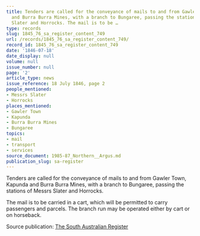 ```yaml
---
title: Tenders are called for the conveyance of mails to and from Gawler Town, Kapunda
  and Burra Burra Mines, with a branch to Bungaree, passing the stations of Messrs
  Slater and Horrocks. The mail is to be …
type: records
slug: 1845_76_sa_register_content_749
url: /records/1845_76_sa_register_content_749/
record_id: 1845_76_sa_register_content_749
date: '1846-07-18'
date_display: null
volume: null
issue_number: null
page: '2'
article_type: news
issue_reference: 18 July 1846, page 2
people_mentioned:
- Messrs Slater
- Horrocks
places_mentioned:
- Gawler Town
- Kapunda
- Burra Burra Mines
- Bungaree
topics:
- mail
- transport
- services
source_document: 1985-87_Northern__Argus.md
publication_slug: sa-register
---
```


Tenders are called for the conveyance of mails to and from Gawler Town, Kapunda and Burra Burra Mines, with a branch to Bungaree, passing the stations of Messrs Slater and Horrocks.

The mail is to be carried in a cart, which will be permitted to carry passengers and parcels.  The branch run may be operated either by cart or on horseback.

Source publication: [The South Australian Register](/publications/sa-register/)
